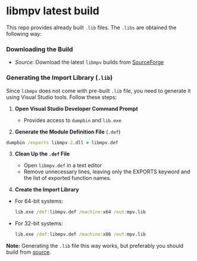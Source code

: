 # libmpv latest build

This repo provides already built `.lib` files. The `.libs` are obtained the following way:

### Downloading the Build

- *Source*: Download the latest `libmpv` builds from [SourceForge](https://sourceforge.net/projects/mpv-player-windows/files/libmpv/)

### Generating the Import Library (`.lib`)

Since `libmpv` does not come with pre-built `.lib` file, you need to generate it using Visual Studio tools. Follow these steps:

1. **Open Visual Studio Developer Command Prompt**
    - Provides access to `dumpbin` and `lib.exe`

2. **Generate the Module Definition File** (`.def`)
```cmd
dumpbin /exports libmpv-2.dll > libmpv.def
```

3. **Clean Up the `.def` File**
    - Open `libmpv.def` in a text editor
    - Remove unnecessary lines, leaving only the EXPORTS keyword and the list of exported function names.


4. **Create the Import Library**

- For 64-bit systems:
    ```cmd
    lib.exe /def:libmpv.def /machine:x64 /out:mpv.lib
    ```

- For 32-bit systems:
    ```cmd
    lib.exe /def:libmpv.def /machine:x86 /out:mpv.lib
    ```
**Note:** Generating the `.lib` file this way works, but preferably you should build from [source](https://github.com/mpv-player/mpv).